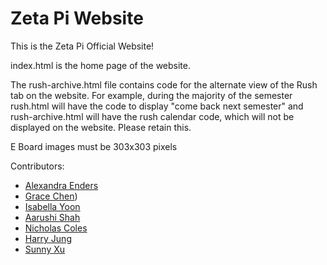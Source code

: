 # Zeta Pi Website

This is the Zeta Pi Official Website!

index.html is the home page of the website.

The rush-archive.html file contains code for the alternate view of the Rush tab on the website. 
For example, during the majority of the semester rush.html will have the code to display "come back next semester"
and rush-archive.html will have the rush calendar code, which will not be displayed on the website.
Please retain this.

E Board images must be 303x303 pixels

Contributors:
- [Alexandra Enders](https://github.com/endersa1)
- [Grace Chen](https://github.com/gracechen63))
- [Isabella Yoon](https://github.com/isayoon)
- [Aarushi Shah](https://github.com/aarushis18)
- [Nicholas Coles](https://github.com/colesnic)
- [Harry Jung](https://github.com/harryjng)
- [Sunny Xu](https://github.com/sunnyxu216)
